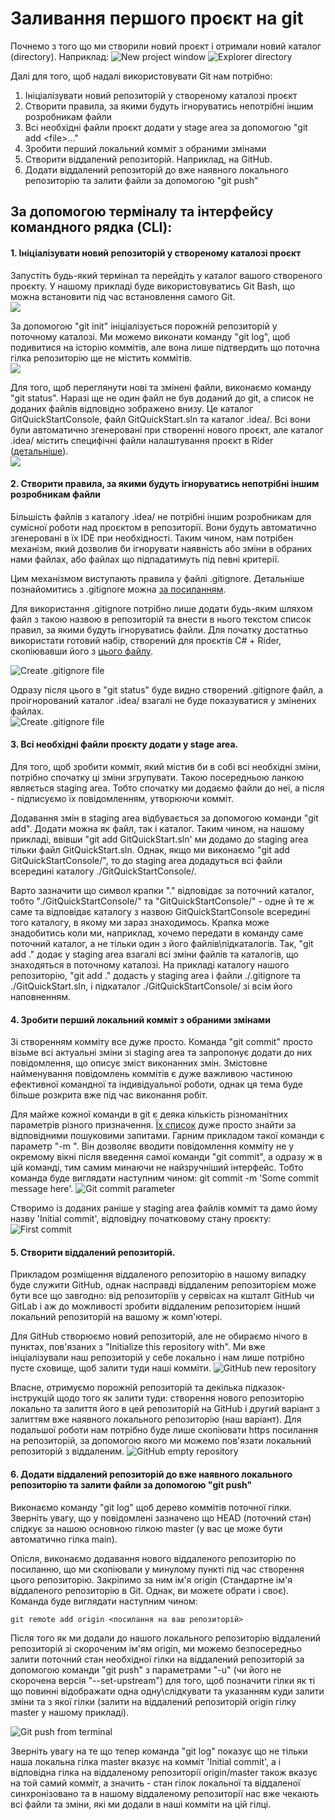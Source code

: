 # Заливання першого проєкт на git

Почнемо з того що ми створили новий проєкт і отримали новий каталог (directory). Наприклад:
![New project window](./res/git_quickstart/new_project_1.png)
![Explorer directory](./res/git_quickstart/new_project_2.png)

Далі для того, щоб надалі використовувати Git нам потрібно:
1. Ініціалізувати новий репозиторій у створеному каталозі проєкт
2. Створити правила, за якими будуть ігноруватись непотрібні іншим розробникам файли
3. Всі необхідні файли проєкт додати у stage area за допомогою "git add \<file\>..."
4. Зробити перший локальний комміт з обраними змінами
5. Створити віддалений репозиторій. Наприклад, на GitHub.
6. Додати віддалений репозиторій до вже наявного локального репозиторію та залити файли за допомогою "git push"

## За допомогою терміналу та інтерфейсу командного рядка (CLI):
#### 1. Ініціалізувати новий репозиторій у створеному каталозі проєкт

Запустіть будь-який термінал та перейдіть у каталог вашого створеного проєкту. У нашому прикладі буде використовуватись Git Bash,
що можна встановити під час встановлення самого Git.  
![](./res/git_quickstart/terminal_directory.png)

За допомогою "git init" ініціалізується порожній репозиторій у поточному каталозі. Ми можемо виконати команду "git log",
щоб подивитися на історію коммітів, але вона лише підтвердить що поточна гілка репозиторію ще не містить коммітів.  
![](./res/git_quickstart/terminal_init.png)

Для того, щоб переглянути нові та змінені файли, виконаємо команду "git status". Наразі ще не один файл не був доданий до git, а список
не доданих файлів відповідно зображено внизу. Це каталог GitQuickStartConsole, файл GitQuickStart.sln та каталог .idea/. Всі вони
були автоматично згенеровані при створенні нового проєкт, але каталог .idea/ містить специфічні файли налаштування проєкт в Rider
([детальніше](https://rider-support.jetbrains.com/hc/en-us/articles/207097529-What-is-the-idea-folder-)).  
![](./res/git_quickstart/terminal_init_status.png)

#### 2. Створити правила, за якими будуть ігноруватись непотрібні іншим розробникам файли
Більшість файлів з каталогу .idea/ не потрібні іншим розробникам для сумісної роботи над проєктом в репозиторії. Вони будуть автоматично
згенеровані в їх IDE при необхідності. Таким чином, нам потрібен механізм, який дозволив би ігнорувати наявність або зміни в обраних нами файлах,
або файлах що підпадатимуть під певні критерії.

Цим механізмом виступають правила у файлі .gitignore. Детальніше познайомитись з .gitignore можна [за посиланням](https://www.pluralsight.com/guides/how-to-use-gitignore-file).

Для використання .gitignore потрібно лише додати будь-яким шляхом файл з такою назвою в репозиторій та внести в нього текстом список правил, за якими будуть
ігноруватись файли. Для початку достатньо використати готовий набір, створений для проєктів C# + Rider, скопіювавши його з
[цього файлу](./res/git_quickstart/gitignore_template.txt).

![Create .gitignore file](./res/git_quickstart/add_gitignore.png)

Одразу після цього в "git status" буде видно створений .gitignore файл, а проігнорований каталог .idea/ взагалі не буде показуватися у змінених файлах.  
![Create .gitignore file](./res/git_quickstart/add_gitignore_2.png)

#### 3. Всі необхідні файли проєкту додати у stage area.
Для того, щоб зробити комміт, який містив би в собі всі необхідні зміни, потрібно спочатку ці зміни згрупувати. Такою посередньою ланкою
являється staging area. Тобто спочатку ми додаємо файли до неї, а після - підписуємо їх повідомленням, утворюючи комміт.

Додавання змін в staging area відбувається за допомогою команди "git add". Додати можна як файл, так і каталог. Таким чином, на нашому прикладі,
ввівши "git add GitQuickStart.sln' ми додамо до staging area тільки файл GitQuickStart.sln. Однак, якщо ми виконаємо "git add GitQuickStartConsole/", то
до staging area додадуться всі файли всередині каталогу ./GitQuickStartConsole/.

Варто зазначити що символ крапки "." відповідає за поточний каталог, тобто "./GitQuickStartConsole/" та "GitQuickStartConsole/" - одне й те ж саме
та відповідає каталогу з назвою GitQuickStartConsole всередині того каталогу, в якому ми зараз знаходимось. Крапка може знадобитись коли ми, наприклад,
хочемо передати в команду саме поточний каталог, а не тільки один з його файлів\підкаталогів. Так, "git add ." додає у staging area взагалі всі зміни
файлів та каталогів, що знаходяться в поточному каталозі. На прикладі каталогу нашого репозиторію, "git add ." додасть у staging area і файли ./.gitignore
та ./GitQuickStart.sln, і підкаталог ./GitQuickStartConsole/ зі всім його наповненням.

#### 4. Зробити перший локальний комміт з обраними змінами
Зі створенням комміту все дуже просто. Команда "git commit" просто візьме всі актуальні зміни зі staging area та запропонує додати до них повідомлення, що
описує зміст виконанних змін. Змістовне найменування повідомлень коммітів є дуже важливою частиною ефективної командної та індивідуальної роботи, однак ця тема
буде більше розкрита вже під час виконання робіт.

Для майже кожної команди в git є деяка кількість різноманітних параметрів різного призначення. [Їх список](https://git-scm.com/docs) дуже просто знайти за відповідними пошуковими запитами.
Гарним прикладом такої команди є параметр "-m <msg>". Він дозволяє вводити повідомлення комміту не у окремому вікні  після введення самої команди "git commit",
а одразу ж в цій команді, тим самим минаючи не найзручніший інтерфейс. Тобто команда буде виглядати наступним чином: git commit -m 'Some commit message here'.
![Git commit parameter](./res/git_quickstart/git_commit_message.png)

Створимо із доданих раніше у staging area файлів комміт та дамо йому назву 'Initial commit', відповідну початковому стану проєкту:
![First commit](./res/git_quickstart/first_commit.png)

#### 5. Створити віддалений репозиторій.
Прикладом розміщення віддаленого репозиторію в нашому випадку буде служити GitHub, однак насправді віддаленим репозиторієм може бути все що завгодно: від
репозиторіїв у сервісах на кшталт GitHub чи GitLab і аж до можливості зробити віддаленим репозиторієм інший локальний репозиторій на вашому ж комп'ютері.

Для GitHub створюємо новий репозиторій, але не обираємо нічого в пунктах, пов'язаних з "Initialize this repository with". Ми вже ініціалізували наш репозиторій у
себе локально і нам лише потрібно пусте сховище, щоб залити туди наші комміти.
![GitHub new repository](./res/git_quickstart/github_newrepo.png)

Власне, отримуємо порожній репозиторій та декілька підказок-інструкцій щодо того як залити туди: створення нового репозиторію локально та залиття його в цей
репозиторій на GitHub і другий варіант з залиттям вже наявного локального репозиторію (наш варіант). Для подальшої роботи нам потрібно буде лише скопіювати
https посилання на репозиторій, за допомогою якого ми можемо пов'язати локальний репозиторій з віддаленим.
![GitHub empty repository](./res/git_quickstart/github_emptyrepo.png)

#### 6. Додати віддалений репозиторій до вже наявного локального репозиторію та залити файли за допомогою "git push"
Виконаємо команду "git log" щоб дерево коммітів поточної гілки. Зверніть увагу, що у повідомлені зазначено що HEAD (поточний стан) слідкує за нашою основною
гілкою master (у вас це може бути автоматично гілка main).

Опісля, виконаємо додавання нового віддаленого репозиторію по посиланню, що ми скопіювали у минулому пункті під час створення цього репозиторію. Закріпимо за
ним ім'я origin (Стандартне ім'я віддаленого репозиторію в Git. Однак, ви можете обрати і своє). Команда буде виглядати наступним чином:

    git remote add origin <посилання на ваш репозиторій>

Після того як ми додали до нашого локального репозиторію віддалений репозиторій зі скороченим ім'ям origin, ми можемо безпосередньо залити поточний стан необхідної
гілки на віддалений репозиторій за допомогою команди "git push" з параметрами "-u" (чи його не скорочена версія "--set-upstream") для того, щоб позначити гілки
як ті що повинні відображати одна одну\слідкувати та указанням куди залити зміни та з якої гілки (залити на віддалений репозиторій origin гілку master у нашому прикладі).

![Git push from terminal](./res/git_quickstart/terminal_push.png)

Зверніть увагу на те що тепер команда "git log" показує що не тільки наша локальна гілка master вказує на комміт 'Initial commit', а і відповідна гілка на віддаленому
репозиторії origin/master також вказує на той самий комміт, а значить - стан гілок локальної та віддаленої синхронізовано та в нашому віддаленому репозиторії нас вже
чекають всі файли та зміни, які ми додали в наші комміти на цій гілці.